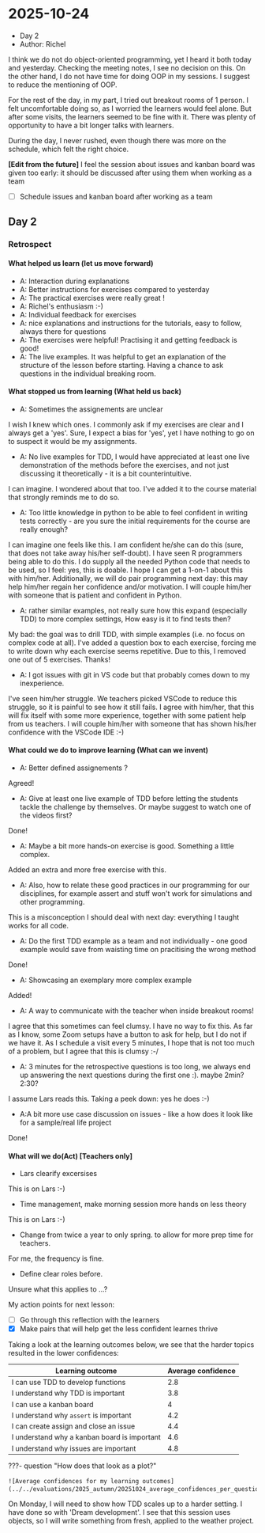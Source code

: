 # 2025-10-24

- Day 2
- Author: Richel

I think we do not do object-oriented programming, yet I heard
it both today and yesterday. Checking the meeting notes, I see no decision
on this. On the other hand, I do not have time for doing OOP in my
sessions. I suggest to reduce the mentioning of OOP.

For the rest of the day, in my part, I tried out breakout rooms of
1 person. I felt uncomfortable doing so, as I worried the learners would
feel alone. But after some visits, the learners seemed to be fine with
it. There was plenty of opportunity to have a bit longer talks with learners.

During the day, I never rushed, even though there was more on the schedule,
which felt the right choice.

**[Edit from the future]** I feel the session about issues and kanban board
was given too early: it should be discussed after using them when working
as a team

- [ ] Schedule issues and kanban board after working as a team

## Day 2

### Retrospect

#### What helped us learn (let us move forward)

- A: Interaction during explanations
- A: Better instructions for exercises compared to yesterday
- A: The practical exercises were really great !
- A: Richel's enthusiasm :-)
- A: Individual feedback for exercises
- A: nice explanations and instructions for the tutorials, easy to follow, always there for questions
- A: The exercises were helpful! Practising it and getting feedback is good!
- A: The live examples. It was helpful to get an explanation of the structure
  of the lesson before starting.
  Having a chance to ask questions in the individual breaking room.

#### What stopped us from learning (What held us back)

- A: Sometimes the assignements are unclear

I wish I knew which ones. I commonly ask if my exercises are clear
and I always get a 'yes'. Sure, I expect a bias for 'yes', yet
I have nothing to go on to suspect it would be my assignments.

- A: No live examples for TDD, I would have appreciated
  at least one live demonstration of the methods before the exercises,
  and not just discussing it theoretically - it is a bit counterintuitive.

I can imagine. I wondered about that too. I've added it to the course material
that strongly reminds me to do so.

- A: Too little knowledge in python to be able to feel confident in writing
  tests correctly - are you sure the initial requirements for the course
  are really enough?

I can imagine one feels like this. I am confident he/she can do
this (sure, that does not take away his/her self-doubt).
I have seen R programmers being able to do this.
I do supply all the needed Python code that needs to be used,
so I feel: yes, this is doable.
I hope I can get a 1-on-1 about this with him/her. Additionally,
we will do
pair programming next day: this may help him/her regain her confidence and/or
motivation. I will couple him/her with someone that is patient and
confident in Python.

- A: rather similar examples, not really sure how this expand (especially TDD)
  to more complex settings, How easy is it to find tests then?

My bad: the goal was to drill TDD, with simple examples (i.e. no focus
on complex code at all). I've added a question box to each exercise,
forcing me to write down why each exercise seems repetitive. Due
to this, I removed one out of 5 exercises. Thanks!

- A: I got issues with git in VS code
  but that probably comes down to my inexperience.

I've seen him/her struggle. We teachers picked VSCode to reduce this struggle,
so it is painful to see how it still fails. I agree with him/her,
that this will fix itself with some more experience,
together with some patient help
from us teachers. I will couple him/her with someone that has shown
his/her confidence with the VSCode IDE :-)

#### What could we do to improve learning (What can we invent)

- A: Better defined assignements ?

Agreed!

- A: Give at least one live example of TDD before letting the students
  tackle the challenge by themselves.
  Or maybe suggest to watch one of the videos first?

Done!

- A: Maybe a bit more hands-on exercise is good. Something a little complex.

Added an extra and more free exercise with this.

- A: Also, how to relate these good practices in our programming for
  our disciplines, for example assert and stuff won't work
  for simulations and other programming.

This is a misconception I should deal with next day: everything I
taught works for all code.

- A: Do the first TDD example as a team and not individually - one good
  example would save from waisting time on pracitising the wrong method

Done!

- A: Showcasing an exemplary more complex example

Added!

- A: A way to communicate with the teacher when inside breakout rooms!

I agree that this sometimes can feel clumsy. I have no way to fix this.
As far as I know, some Zoom setups have a button to ask for help,
but I do not if we have it. As I schedule a visit every 5 minutes,
I hope that is not too much of a problem, but I agree that this
is clumsy :-/

- A: 3 minutes for the retrospective questions is too long,
  we always end up answering the next questions during the first one :).
  maybe 2min? 2:30?

I assume Lars reads this. Taking a peek down: yes he does :-)

- A:A bit more use case discussion on issues - like a how does it look like
  for a sample/real life project

Done!

#### What will we do(Act) [Teachers only]

- Lars clearify excersises

This is on Lars :-)

- Time management, make morning session more hands on less theory

This is on Lars :-)

- Change from twice a year to only spring. to allow for more prep time for teachers.

For me, the frequency is fine.

- Define clear roles before.

Unsure what this applies to ...?

My action points for next lesson:

- [ ] Go through this reflection with the learners
- [x] Make pairs that will help get the less confident learnes thrive

Taking a look at the learning outcomes below,
we see that the harder topics resulted in the lower confidences:

Learning outcome                            |Average confidence
--------------------------------------------|------------------
I can use TDD to develop functions          |2.8
I understand why TDD is important           |3.8
I can use a kanban board                    |4
I understand why `assert` is important      |4.2
I can create assign and close an issue      |4.4
I understand why a kanban board is important|4.6
I understand why issues are important       |4.8

???- question "How does that look as a plot?"

    ![Average confidences for my learning outcomes](../../evaluations/2025_autumn/20251024_average_confidences_per_question_richel.png)

On Monday, I will need to show how TDD scales up to a harder setting.
I have done so with 'Dream development'. I see that this session
uses objects, so I will write something from fresh, applied to
the weather project.


